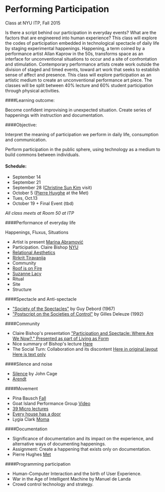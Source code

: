 # Performing Participation
Class at NYU ITP, Fall 2015  

Is there a script behind our participation in everyday events? What are the factors that are engineered into human experience? This class will explore the codes of participation embedded in technological spectacle of daily life by staging experimental happenings. Happening, a term coined by a performance artist Allan Kaprow in the 50s, transforms space as an interface for unconventional situations to occur and a site of confrontation and stimulation. Contemporary performance artists create work outside the division of staged and timed events, toward art work that seeks to establish sense of affect and presence. This class will explore participation as an artistic medium to create an unconventional performance art piece. The classes will be split between 40% lecture and 60% student participation through physical activities. 

####Learning outcome: 

Become confident improvising in unexpected situation. Create series of happenings with instruction and documentation. 

####Objective: 

Interpret the meaning of participation we perform in daily life, consumption and communication. 

Perform participation in the public sphere, using technology as a medium to build commons between individuals.


#### Schedule: 

- September 14
- September 21
- September 28 ([Christine Sun Kim](http://christinesunkim.com/) visit)
- October 5 ([Pierre Huyghe](http://www.metmuseum.org/exhibitions/listings/2015/pierre-huyghe) at the Met)
- Tues, Oct.13
- October 19 + Final Event (tbd) 

*All class meets at Room 50 at ITP*


####Performance of everyday life

Happenings, Fluxus, Situations  

- Artist is present [Marina Abramović](http://www.moma.org/interactives/exhibitions/2010/marinaabramovic/)
- Participation. Claire Bishop [NYU](https://getit.library.nyu.edu/go/9385701)  
- [Relational Aesthetics](https://en.wikipedia.org/wiki/Relational_art)
- [Rirkrit Tiravanija](http://www.moma.org/explore/inside_out/2012/02/03/rirkrit-tiravanija-cooking-up-an-art-experience)
- Community
- [Roof is on Fire](http://www.suzannelacy.com/the-oakland-projects/)
- [Suzanne Lacy](http://blog.art21.org/2012/11/13/5-questions-for-contemporary-practice-with-suzanne-lacy/#.VfcLl7xViko)
- Ritual 
- Site
- Structure
 
####Spectacle and Anti-spectacle

 
- ["Society of the Spectacles"](https://www.marxists.org/reference/archive/debord/society.htm) by Guy Debord (1967)
- ["Postscript on the Societies of Control"](https://github.com/tchoi8/PerformingParticipation/ControlSociety) by Gilles Deleuze (1992)


####Community 

- Claire Bishop's presentation ["Participation and Spectacle: Where Are We Now?," Presented as part of Living as Form](https://vimeo.com/24193060) 
- Nice summary of Bishop's lecture [Here](https://quigley.wordpress.com/2011/07/07/summary-of-%E2%80%9Cparticipation-and-spectacle%E2%80%9D-claire-bishop/)
- The Social Turn: Collaboration and its discontent [Here in original layout](https://www.gc.cuny.edu/CUNY_GC/media/CUNY-Graduate-Center/PDF/Art%20History/Claire%20Bishop/Social-Turn.pdf) [Here is text only](http://cam.usf.edu/CAM/exhibitions/2008_8_Torolab/Readings/The_Social_Turn_CBishop.pdf)

####Silence and noise
 
- [Silence](http://dss-edit.com/prof-anon/sound/library/Cage_Silence.pdf) by John Cage  
-  [Arendt](https://archive.org/stream/HannahArendtEssaysInUnderstanding19301954/[Hannah_Arendt]_Essays_in_Understanding,_1930-1954_djvu.txt)

####Movement 

- Pina Bausch [Fall](https://www.youtube.com/watch?v=zS8hEj37CrA)
- Goat Island Performance Group [Video](https://www.youtube.com/watch?v=5M7xicwfgkQ&list=PLsb3sztmPMTmd1-0qGEmO4YwMr9H6KL-b)
- [39 Micro lectures](https://getit.library.nyu.edu/go/9385763) 
- [Every house has a door](http://everyhousehasadoor.org/)
-  Lygia Clark [Moma](http://www.nytimes.com/2014/05/16/arts/design/lygia-clarks-many-twists-and-turns-at-moma.html#)
 
  
####Documentation

- Significance of documentation and its impact on the experience, and alternative ways of documenting happenings.  
- Assignment: Create a happening that exists only on documentation.
- Pierre Hughes [Met](http://observer.com/2015/05/pierre-huyghe-on-why-he-chose-to-dig-up-the-mets-roof-garden/)


####Programming participation 

- Human-Computer Interaction and the birth of User Experience.
- War in the Age of Intelligent Machine by Manuel de Landa  
- Crowd control technology and strategy.


 

 